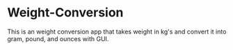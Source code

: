 # Weight-Conversion
This is an weight conversion app that takes weight in kg's and convert it into gram, pound, and ounces with GUI.
